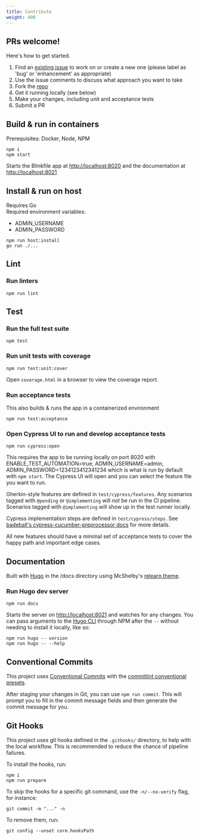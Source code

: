 ```yaml
---
title: Contribute
weight: 400
---
```

## PRs welcome!

Here's how to get started.
1. Find an [existing issue](https://github.com/benjohns1/blinkfile/issues) to work on or create a new one (please label as 'bug' or 'enhancement' as appropriate)
2. Use the issue comments to discuss what approach you want to take
3. Fork the [repo](https://github.com/benjohns1/blinkfile)
4. Get it running locally (see below)
5. Make your changes, including unit and acceptance tests
6. Submit a PR

## Build & run in containers
Prerequisites: Docker, Node, NPM
```
npm i
npm start
```
Starts the Blinkfile app at [http://localhost:8020](http://localhost:8020) and the documentation at [http://localhost:8021](http://localhost:8021)  

## Install & run on host
Requires Go  
Required environment variables:
- ADMIN_USERNAME
- ADMIN_PASSWORD
```
npm run host:install
go run ./...
```

## Lint
### Run linters
```
npm run lint
```

## Test
### Run the full test suite
```
npm test
```

### Run unit tests with coverage
```
npm run test:unit:cover
```
Open `coverage.html` in a browser to view the coverage report.

### Run acceptance tests
This also builds & runs the app in a containerized environment
```
npm run test:acceptance
```

### Open Cypress UI to run and develop acceptance tests
```
npm run cypress:open
```
This requires the app to be running locally on port 8020 with ENABLE_TEST_AUTOMATION=true, ADMIN_USERNAME=admin, ADMIN_PASSWORD=1234123412341234 which is what is run by default with `npm start`. The Cypress UI will open and you can select the feature file you want to run. 

Gherkin-style features are defined in `test/cypress/features`. Any scenarios tagged with `@pending` or `@implementing`
will _not_ be run in the CI pipeline. Scenarios tagged with `@implementing` will show up in the test runner locally.

Cypress implementation steps are defined in `test/cypress/steps`. See
[badeball's cypress-cucumber-preprocessor docs](https://github.com/badeball/cypress-cucumber-preprocessor/blob/master/docs/readme.md)
for more details.

All new features should have a minimal set of acceptance tests to cover the happy path and important edge cases.

## Documentation
Built with [Hugo](https://gohugo.io/) in the /docs directory using McShelby's [relearn theme](https://github.com/McShelby/hugo-theme-relearn).

### Run Hugo dev server
```
npm run docs
```
Starts the server on [http://localhost:8021](http://localhost:8021) and watches for any changes. You can pass arguments to the [Hugo CLI](https://gohugo.io/commands/hugo/) through NPM after the `--` without needing to install it locally, like so:
```
npm run hugo -- version
npm run hugo -- --help
```

## Conventional Commits
This project uses [Conventional Commits](https://www.conventionalcommits.org) with the [commitlint conventional presets](https://github.com/conventional-changelog/commitlint).

After staging your changes in Git, you can use `npm run commit`. This will prompt you to fill in the commit message fields and then generate the commit message for you.

## Git Hooks
This project uses git hooks defined in the `.githooks/` directory, to help with the local workflow. This is recommended to reduce the chance of pipeline failures.

To install the hooks, run:
```
npm i
npm run prepare
```
To skip the hooks for a specific git command, use the `-n/--no-verify` flag, for instance:
```
git commit -m "..." -n
```

To remove them, run:
```
git config --unset core.hooksPath
```
